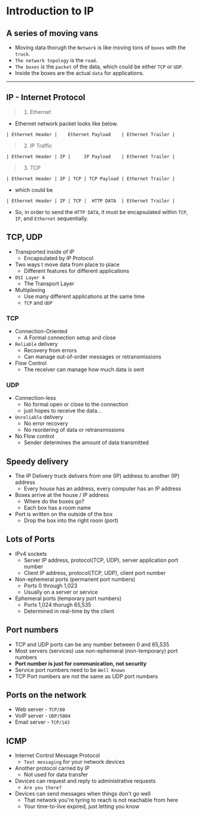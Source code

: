 # Introduction to IP

## A series of moving vans
- Moving data thorugh the `Network` is like moving tons of `boxes` with the `truck`.
- `The network topology` is the `road`.
- `The boxes` is the `packet` of the  data, which could be either `TCP` or `UDP`.
- Inside the boxes are the actual `data`  for applications.

---

## IP - Internet Protocol
> 1. Ethernet
- Ethernet network packet looks like below.
```
| Ethernet Header |    Ethernet Payload    | Ethernet Trailer |

```

> 2. IP Traffic
```
| Ethernet Header | IP |     IP Payload    | Ethernet Trailer |

```

> 3. TCP
```
| Ethernet Header | IP | TCP | TCP Payload | Ethernet Trailer |

```

- which could be
```
| Ethernet Header | IP | TCP |  HTTP DATA  | Ethernet Trailer |

```

- So, in order to send the `HTTP DATA`, it must be encapsulated within `TCP`, `IP`, and `Ethernet` sequentially.


## TCP, UDP
- Transported inside of IP
	- Encapsulated by IP Protocol
- Two ways t move data from place to place
	- Different features for different applications
- `OSI Layer 4`
	- The Transport Layer
- Multiplexing
	- Use many different applications at the same time
	- `TCP` and `UDP`

### TCP
- Connection-Oriented
	- A Formal connection setup and close
- `Reliable` delivery
	- Recovery from errors
	- Can manage out-of-order messages or retransmissions
- Flow Control
	- The receiver can manage how much data is sent

### UDP
- Connection-less
	- No formal open or close to the connection
	- just hopes to receive the data...
- `Unreliable` delivery
	- No error recovery
	- No reordering of data or retransmissions
- No Flow control
	- Sender determines the amount of data transmitted

## Speedy delivery
- The IP Delivery truck delivers from one (IP) address to another (IP) address
	- Every house has an address, every computer has an IP address
- Boxes arrive at the house / IP address
	- Where do the boxes go?
	- Each box has a room name
- Port is written on the outside of the box
	- Drop the box into the right room (port)

## Lots of Ports
- IPv4 sockets
	- Server IP address, protocol(TCP, UDP), server application port number
	- Client IP address, protocol(TCP, UDP), client port number
- Non-ephemeral ports (permanent port numbers)
	- Ports 0 through 1,023
	- Usually on a server or service
- Ephemeral ports (temporary port numbers)
	- Ports 1,024 thorugh 65,535
	- Determined in real-time by the client

## Port numbers
- TCP and UDP ports can be any number between 0 and 65,535
- Most servers (services) use non-ephemeral (non-temporary) port numbers
- **Port number is just for communication, not security**
- Service port numbers need to be `Well Known`
- TCP Port numbers are not the same as UDP port numbers

## Ports on the network
- Web server - `TCP/80`
- VoIP server - `UDP/5004`
- Email server - `TCP/143`

## ICMP
- Internet Control Message Protocol
	- `Text messaging` for your network devices
- Another protocol carried by IP
	- Not used for data transfer
- Devices can request and reply to administrative requests
	- `Are you there?`
- Devices can send messages when things don't go well
	- That network you're tyring to reach is not reachable from here
	- Your time-to-live expired, just letting you know
